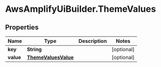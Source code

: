 # AwsAmplifyUiBuilder.ThemeValues

## Properties

Name | Type | Description | Notes
------------ | ------------- | ------------- | -------------
**key** | **String** |  | [optional] 
**value** | [**ThemeValuesValue**](ThemeValuesValue.md) |  | [optional] 


